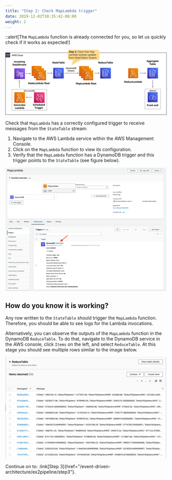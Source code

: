 ```yaml
---
title: "Step 2: Check MapLambda trigger"
date: 2019-12-02T10:35:42-08:00
weight: 2
---
```


::alert[The `MapLambda` function is already connected for you, so let us quickly check if it works as expected!]

![Architecture-1](/static/images/event-driven-architecture/architecture/step2.png)

Check that `MapLambda` has a correctly configured trigger to receive messages from the `StateTable` stream:

1. Navigate to the AWS Lambda service within the AWS Management Console.
2. Click on the `MapLambda` function to view its configuration.
3. Verify that the `MapLambda` function has a DynamoDB trigger and this trigger points to the `StateTable` (see figure below).

![Architecture-1](/static/images/event-driven-architecture/target/TargetMapLambda.png)

## How do you know it is working?

Any row written to the `StateTable` should trigger the `MapLambda` function. Therefore, you should be able to see logs for the Lambda invocations.

Alternatively, you can observe the outputs of the `MapLambda` function in the DynamoDB `ReduceTable`. To do that, navigate to the DynamoDB service in the AWS console, click `Items` on the left, and select `ReduceTable`. At this stage you should see multiple rows similar to the image below.

![Reduce table items](/static/images/event-driven-architecture/lab1/reduce-table-items.png)

Continue on to: :link[Step 3]{href="/event-driven-architecture/ex2pipeline/step3"}.
